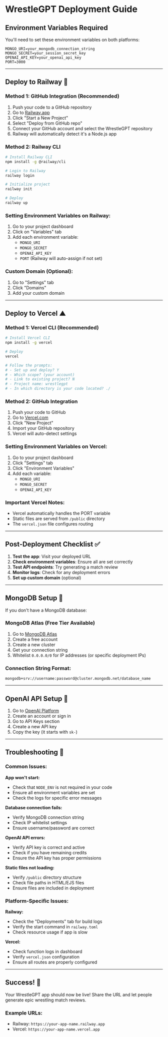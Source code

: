 # WrestleGPT Deployment Guide

## Environment Variables Required

You'll need to set these environment variables on both platforms:

```
MONGO_URI=your_mongodb_connection_string
MONGO_SECRET=your_session_secret_key
OPENAI_API_KEY=your_openai_api_key
PORT=3000
```

---

## Deploy to Railway 🚂

### Method 1: GitHub Integration (Recommended)
1. Push your code to a GitHub repository
2. Go to [Railway.app](https://railway.app)
3. Click "Start a New Project"
4. Select "Deploy from GitHub repo"
5. Connect your GitHub account and select the WrestleGPT repository
6. Railway will automatically detect it's a Node.js app

### Method 2: Railway CLI
```bash
# Install Railway CLI
npm install -g @railway/cli

# Login to Railway
railway login

# Initialize project
railway init

# Deploy
railway up
```

### Setting Environment Variables on Railway:
1. Go to your project dashboard
2. Click on "Variables" tab
3. Add each environment variable:
   - `MONGO_URI`
   - `MONGO_SECRET` 
   - `OPENAI_API_KEY`
   - `PORT` (Railway will auto-assign if not set)

### Custom Domain (Optional):
1. Go to "Settings" tab
2. Click "Domains"
3. Add your custom domain

---

## Deploy to Vercel ▲

### Method 1: Vercel CLI (Recommended)
```bash
# Install Vercel CLI
npm install -g vercel

# Deploy
vercel

# Follow the prompts:
# - Set up and deploy? Y
# - Which scope? (your account)
# - Link to existing project? N
# - Project name: wrestlegpt
# - In which directory is your code located? ./
```

### Method 2: GitHub Integration
1. Push your code to GitHub
2. Go to [Vercel.com](https://vercel.com)
3. Click "New Project"
4. Import your GitHub repository
5. Vercel will auto-detect settings

### Setting Environment Variables on Vercel:
1. Go to your project dashboard
2. Click "Settings" tab
3. Click "Environment Variables"
4. Add each variable:
   - `MONGO_URI`
   - `MONGO_SECRET`
   - `OPENAI_API_KEY`

### Important Vercel Notes:
- Vercel automatically handles the PORT variable
- Static files are served from `/public` directory
- The `vercel.json` file configures routing

---

## Post-Deployment Checklist ✅

1. **Test the app**: Visit your deployed URL
2. **Check environment variables**: Ensure all are set correctly
3. **Test API endpoints**: Try generating a match review
4. **Monitor logs**: Check for any deployment errors
5. **Set up custom domain** (optional)

---

## MongoDB Setup 🍃

If you don't have a MongoDB database:

### MongoDB Atlas (Free Tier Available)
1. Go to [MongoDB Atlas](https://www.mongodb.com/cloud/atlas)
2. Create a free account
3. Create a new cluster
4. Get your connection string
5. Whitelist `0.0.0.0/0` for IP addresses (or specific deployment IPs)

### Connection String Format:
```
mongodb+srv://username:password@cluster.mongodb.net/database_name
```

---

## OpenAI API Setup 🤖

1. Go to [OpenAI Platform](https://platform.openai.com)
2. Create an account or sign in
3. Go to API Keys section
4. Create a new API key
5. Copy the key (it starts with `sk-`)

---

## Troubleshooting 🔧

### Common Issues:

**App won't start:**
- Check that `NODE_ENV` is not required in your code
- Ensure all environment variables are set
- Check the logs for specific error messages

**Database connection fails:**
- Verify MongoDB connection string
- Check IP whitelist settings
- Ensure username/password are correct

**OpenAI API errors:**
- Verify API key is correct and active
- Check if you have remaining credits
- Ensure the API key has proper permissions

**Static files not loading:**
- Verify `/public` directory structure
- Check file paths in HTML/EJS files
- Ensure files are included in deployment

### Platform-Specific Issues:

**Railway:**
- Check the "Deployments" tab for build logs
- Verify the start command in `railway.toml`
- Check resource usage if app is slow

**Vercel:**
- Check function logs in dashboard
- Verify `vercel.json` configuration
- Ensure all routes are properly configured

---

## Success! 🎉

Your WrestleGPT app should now be live! Share the URL and let people generate epic wrestling match reviews.

### Example URLs:
- Railway: `https://your-app-name.railway.app`
- Vercel: `https://your-app-name.vercel.app`